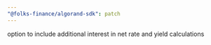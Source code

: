 ```yaml
---
"@folks-finance/algorand-sdk": patch
---
```


option to include additional interest in net rate and yield calculations
